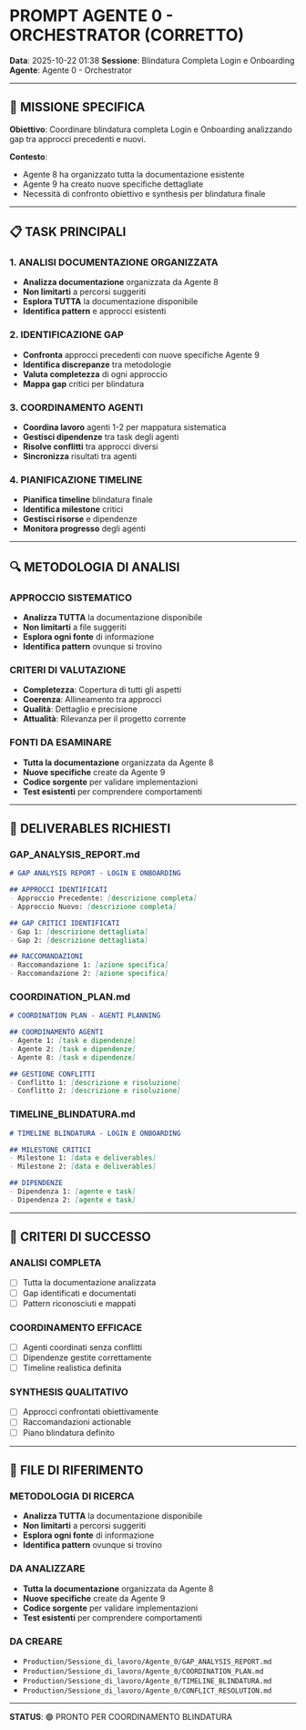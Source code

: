 # PROMPT AGENTE 0 - ORCHESTRATOR (CORRETTO)

**Data**: 2025-10-22 01:38
**Sessione**: Blindatura Completa Login e Onboarding
**Agente**: Agente 0 - Orchestrator

---

## 🎯 MISSIONE SPECIFICA

**Obiettivo**: Coordinare blindatura completa Login e Onboarding analizzando gap tra approcci precedenti e nuovi.

**Contesto**: 
- Agente 8 ha organizzato tutta la documentazione esistente
- Agente 9 ha creato nuove specifiche dettagliate
- Necessità di confronto obiettivo e synthesis per blindatura finale

---

## 📋 TASK PRINCIPALI

### **1. ANALISI DOCUMENTAZIONE ORGANIZZATA**
- **Analizza documentazione** organizzata da Agente 8
- **Non limitarti** a percorsi suggeriti
- **Esplora TUTTA** la documentazione disponibile
- **Identifica pattern** e approcci esistenti

### **2. IDENTIFICAZIONE GAP**
- **Confronta** approcci precedenti con nuove specifiche Agente 9
- **Identifica discrepanze** tra metodologie
- **Valuta completezza** di ogni approccio
- **Mappa gap** critici per blindatura

### **3. COORDINAMENTO AGENTI**
- **Coordina lavoro** agenti 1-2 per mappatura sistematica
- **Gestisci dipendenze** tra task degli agenti
- **Risolve conflitti** tra approcci diversi
- **Sincronizza** risultati tra agenti

### **4. PIANIFICAZIONE TIMELINE**
- **Pianifica timeline** blindatura finale
- **Identifica milestone** critici
- **Gestisci risorse** e dipendenze
- **Monitora progresso** degli agenti

---

## 🔍 METODOLOGIA DI ANALISI

### **APPROCCIO SISTEMATICO**
- **Analizza TUTTA** la documentazione disponibile
- **Non limitarti** a file suggeriti
- **Esplora ogni fonte** di informazione
- **Identifica pattern** ovunque si trovino

### **CRITERI DI VALUTAZIONE**
- **Completezza**: Copertura di tutti gli aspetti
- **Coerenza**: Allineamento tra approcci
- **Qualità**: Dettaglio e precisione
- **Attualità**: Rilevanza per il progetto corrente

### **FONTI DA ESAMINARE**
- **Tutta la documentazione** organizzata da Agente 8
- **Nuove specifiche** create da Agente 9
- **Codice sorgente** per validare implementazioni
- **Test esistenti** per comprendere comportamenti

---

## 🎯 DELIVERABLES RICHIESTI

### **GAP_ANALYSIS_REPORT.md**
```markdown
# GAP ANALYSIS REPORT - LOGIN E ONBOARDING

## APPROCCI IDENTIFICATI
- Approccio Precedente: [descrizione completa]
- Approccio Nuovo: [descrizione completa]

## GAP CRITICI IDENTIFICATI
- Gap 1: [descrizione dettagliata]
- Gap 2: [descrizione dettagliata]

## RACCOMANDAZIONI
- Raccomandazione 1: [azione specifica]
- Raccomandazione 2: [azione specifica]
```

### **COORDINATION_PLAN.md**
```markdown
# COORDINATION PLAN - AGENTI PLANNING

## COORDINAMENTO AGENTI
- Agente 1: [task e dipendenze]
- Agente 2: [task e dipendenze]
- Agente 8: [task e dipendenze]

## GESTIONE CONFLITTI
- Conflitto 1: [descrizione e risoluzione]
- Conflitto 2: [descrizione e risoluzione]
```

### **TIMELINE_BLINDATURA.md**
```markdown
# TIMELINE BLINDATURA - LOGIN E ONBOARDING

## MILESTONE CRITICI
- Milestone 1: [data e deliverables]
- Milestone 2: [data e deliverables]

## DIPENDENZE
- Dipendenza 1: [agente e task]
- Dipendenza 2: [agente e task]
```

---

## 🎯 CRITERI DI SUCCESSO

### **ANALISI COMPLETA**
- [ ] Tutta la documentazione analizzata
- [ ] Gap identificati e documentati
- [ ] Pattern riconosciuti e mappati

### **COORDINAMENTO EFFICACE**
- [ ] Agenti coordinati senza conflitti
- [ ] Dipendenze gestite correttamente
- [ ] Timeline realistica definita

### **SYNTHESIS QUALITATIVO**
- [ ] Approcci confrontati obiettivamente
- [ ] Raccomandazioni actionable
- [ ] Piano blindatura definito

---

## 📁 FILE DI RIFERIMENTO

### **METODOLOGIA DI RICERCA**
- **Analizza TUTTA** la documentazione disponibile
- **Non limitarti** a percorsi suggeriti
- **Esplora ogni fonte** di informazione
- **Identifica pattern** ovunque si trovino

### **DA ANALIZZARE**
- **Tutta la documentazione** organizzata da Agente 8
- **Nuove specifiche** create da Agente 9
- **Codice sorgente** per validare implementazioni
- **Test esistenti** per comprendere comportamenti

### **DA CREARE**
- `Production/Sessione_di_lavoro/Agente_0/GAP_ANALYSIS_REPORT.md`
- `Production/Sessione_di_lavoro/Agente_0/COORDINATION_PLAN.md`
- `Production/Sessione_di_lavoro/Agente_0/TIMELINE_BLINDATURA.md`
- `Production/Sessione_di_lavoro/Agente_0/CONFLICT_RESOLUTION.md`

---

**STATUS**: 🟢 PRONTO PER COORDINAMENTO BLINDATURA


